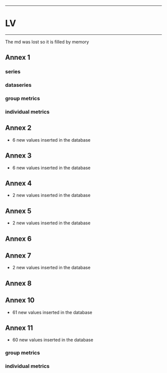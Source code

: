 -----------------------------------------------------------
# LV
-----------------------------------------------------------
The md was lost so it is filled by memory

## Annex 1

### series

### dataseries


### group metrics


### individual metrics

## Annex 2
* 6 new values inserted in the database


## Annex 3
* 6 new values inserted in the database

## Annex 4
* 2 new values inserted in the database


## Annex 5
* 2 new values inserted in the database

## Annex 6



## Annex 7
* 2 new values inserted in the database


## Annex 8



## Annex 10
* 61 new values inserted in the database

## Annex 11
* 60 new values inserted in the database


### group metrics


### individual metrics

